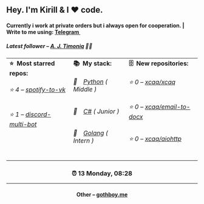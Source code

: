 
<h2>Hey. I'm Kirill & I ❤️ code.</h2>
<h4>Currently i work at private orders but i always open for cooperation. | Write to me using: <a href="https://telegram.org/xxcaq">Telegram <img src="https://camo.githubusercontent.com/5c1975da7d9ab735ceb71c57b6c7e48ff3e08ca4/68747470733a2f2f6564656e742e6769746875622e696f2f537570657254696e7949636f6e732f696d616765732f7376672f74656c656772616d2e737667" width="10"></a></h4>
<h5>Latest follower – <a href="https://github.com/timoniq/" target="_blank">A. J. Timoniq</a> 👋🏻</h5>
<table>
  <tr>
    <td valign="top">
      <b>⭐️&ensp;Most starred repos: </b>
      <br>
            <h6>⭐️ 4 – <a href='https://github.com/xcaq/spotify-to-vk'>spotify-to-vk</a></h6> 
      <h6>⭐️ 1 – <a href='https://github.com/xcaq/discord-multi-bot'>discord-multi-bot</a></h6> 
    </td>
    <td valign="top">
      <b>📚&ensp;My stack: </b>
      <br>
      <h6>📒&emsp;<a href="https://github.com/xcaq?tab=repositories&q=&type=&language=python">Python</a> ( Middle )</h6>
      <h6>📗&emsp;<a href="https://github.com/xcaq?tab=repositories&q=&type=&language=c%23">C#</a> ( Junior )</h6>
      <h6>📘&emsp;<a href="https://github.com/xcaq?tab=repositories&q=&type=&language=golang">Golang</a> ( Intern )</h6>
      </td>
     <td valign="top">
      <b>🗄&ensp;New repositories: </b>
      <br>
           <h6>⭐️ 0 – <a href='https://github.com/xcaq/xcaq'>xcaq/xcaq</a></h6> 
      <h6>⭐️ 0 – <a href='https://github.com/xcaq/email-to-docx'>xcaq/email-to-docx</a></h6> 
      <h6>⭐️ 0 – <a href='https://github.com/xcaq/aiohttp'>xcaq/aiohttp</a></h6> 
        </td>
  </tr>
</table>
<h3 align="center">⏰ 13 Monday, 08:28</h3>
<hr>
<h4 align="center">Other – <a href='http://gothboy.me' target="_blank">gothboy.me</a><h4>
    